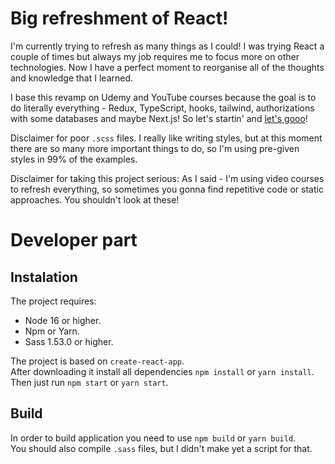 # Big refreshment of React!

I'm currently trying to refresh as many things as I could! I was trying React a couple of times but always my job requires me to focus more on other technologies. Now I have a perfect moment to reorganise all of the thoughts and knowledge that I learned.

I base this revamp on Udemy and YouTube courses because the goal is to do literally everything - Redux, TypeScript, hooks, tailwind, authorizations with some databases and maybe Next.js! So let's startin' and <a href="https://www.youtube.com/watch?v=svUtlHC2ph4">let's gooo</a>!

Disclaimer for poor `.scss` files. I really like writing styles, but at this moment there are so many more important things to do, so I'm using pre-given styles in 99% of the examples.

Disclaimer for taking this project serious: As I said - I'm using video courses to refresh everything, so sometimes you gonna find repetitive code or static approaches. You shouldn't look at these! 

# Developer part

## Instalation

The project requires: 
- Node 16 or higher.
- Npm or Yarn.
- Sass 1.53.0 or higher.

The project is based on `create-react-app`.<br>
After downloading it install all dependencies `npm install` or `yarn install`. <br>
Then just run `npm start` or `yarn start`.

## Build

In order to build application you need to use `npm build` or `yarn build`.<br>
You should also compile `.sass` files, but I didn't make yet a script for that. 
